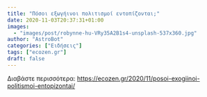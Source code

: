 ```yaml
---
title: "Πόσοι εξωγήινοι πολιτισμοί εντοπίζονται;"
date: 2020-11-03T20:37:31+01:00
images:
  - "images/post/robynne-hu-VRy35A2B1s4-unsplash-537x360.jpg"
author: "AstroBot"
categories: ["Ειδήσεις"]
tags: ["ecozen.gr"]
draft: false
---
```




Διαβάστε περισσότερα: https://ecozen.gr/2020/11/posoi-exogiinoi-politismoi-entopizontai/
